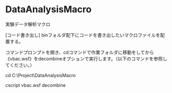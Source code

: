 # DataAnalysisMacro
実験データ解析マクロ

[コード書き出し]
binフォルダ配下にコードを書き出したいマクロファイルを配置する。

コマンドプロンプトを開き、cdコマンドで作業フォルダに移動をしてから《vbac.wsf》をdecombineオプションで実行します。（以下のコマンドを参照してください。）

cd C:\Project\DataAnalysisMacro

cscript vbac.wsf decombine

